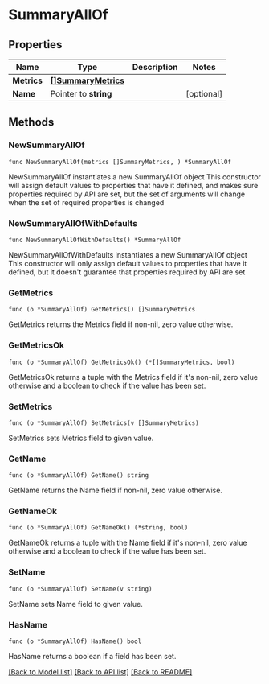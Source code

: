 # SummaryAllOf

## Properties

Name | Type | Description | Notes
------------ | ------------- | ------------- | -------------
**Metrics** | [**[]SummaryMetrics**](SummaryMetrics.md) |  | 
**Name** | Pointer to **string** |  | [optional] 

## Methods

### NewSummaryAllOf

`func NewSummaryAllOf(metrics []SummaryMetrics, ) *SummaryAllOf`

NewSummaryAllOf instantiates a new SummaryAllOf object
This constructor will assign default values to properties that have it defined,
and makes sure properties required by API are set, but the set of arguments
will change when the set of required properties is changed

### NewSummaryAllOfWithDefaults

`func NewSummaryAllOfWithDefaults() *SummaryAllOf`

NewSummaryAllOfWithDefaults instantiates a new SummaryAllOf object
This constructor will only assign default values to properties that have it defined,
but it doesn't guarantee that properties required by API are set

### GetMetrics

`func (o *SummaryAllOf) GetMetrics() []SummaryMetrics`

GetMetrics returns the Metrics field if non-nil, zero value otherwise.

### GetMetricsOk

`func (o *SummaryAllOf) GetMetricsOk() (*[]SummaryMetrics, bool)`

GetMetricsOk returns a tuple with the Metrics field if it's non-nil, zero value otherwise
and a boolean to check if the value has been set.

### SetMetrics

`func (o *SummaryAllOf) SetMetrics(v []SummaryMetrics)`

SetMetrics sets Metrics field to given value.


### GetName

`func (o *SummaryAllOf) GetName() string`

GetName returns the Name field if non-nil, zero value otherwise.

### GetNameOk

`func (o *SummaryAllOf) GetNameOk() (*string, bool)`

GetNameOk returns a tuple with the Name field if it's non-nil, zero value otherwise
and a boolean to check if the value has been set.

### SetName

`func (o *SummaryAllOf) SetName(v string)`

SetName sets Name field to given value.

### HasName

`func (o *SummaryAllOf) HasName() bool`

HasName returns a boolean if a field has been set.


[[Back to Model list]](../README.md#documentation-for-models) [[Back to API list]](../README.md#documentation-for-api-endpoints) [[Back to README]](../README.md)



